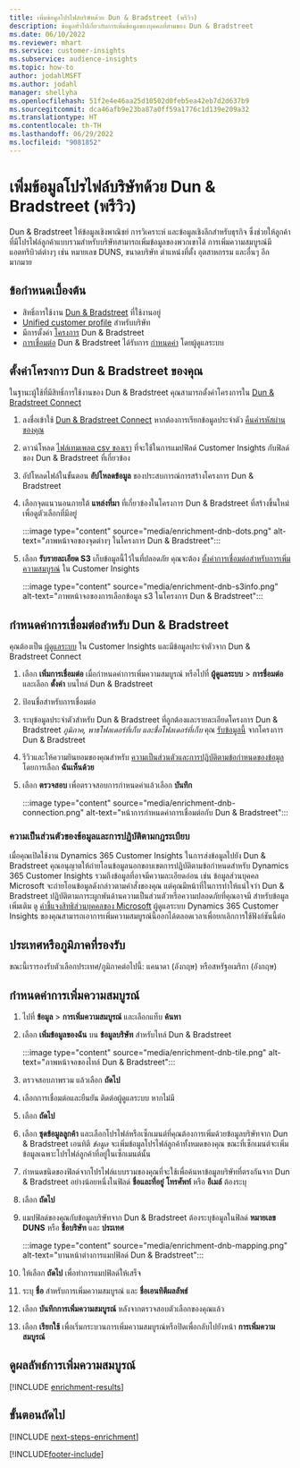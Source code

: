 ```yaml
---
title: เพิ่มข้อมูลโปรไฟล์บริษัทด้วย Dun & Bradstreet (พรีวิว)
description: ข้อมูลทั่วไปเกี่ยวกับการเพิ่มข้อมูลของบุคคลที่สามของ Dun & Bradstreet
ms.date: 06/10/2022
ms.reviewer: mhart
ms.service: customer-insights
ms.subservice: audience-insights
ms.topic: how-to
author: jodahlMSFT
ms.author: jodahl
manager: shellyha
ms.openlocfilehash: 51f2e4e46aa25d10502d0feb5ea42eb7d2d637b9
ms.sourcegitcommit: dca46afb9e23ba87a0ff59a1776c1d139e209a32
ms.translationtype: HT
ms.contentlocale: th-TH
ms.lasthandoff: 06/29/2022
ms.locfileid: "9081852"
---
```

# <a name="enrich-company-profiles-with-dun--bradstreet-preview"></a>เพิ่มข้อมูลโปรไฟล์บริษัทด้วย Dun & Bradstreet (พรีวิว)

Dun & Bradstreet ให้ข้อมูลเชิงพาณิชย์ การวิเคราะห์ และข้อมูลเชิงลึกสำหรับธุรกิจ ซึ่งช่วยให้ลูกค้าที่มีโปรไฟล์ลูกค้าแบบรวมสำหรับบริษัทสามารถเพิ่มข้อมูลของพวกเขาได้ การเพิ่มความสมบูรณ์มีแอตทริบิวต์ต่างๆ เช่น หมายเลข DUNS, ขนาดบริษัท ตำแหน่งที่ตั้ง อุตสาหกรรม และอื่นๆ อีกมากมาย

## <a name="prerequisites"></a>ข้อกำหนดเบื้องต้น

- สิทธิ์การใช้งาน [Dun & Bradstreet](https://www.dnb.com/marketing/media/give-your-data-a-boost.html?source=microsoft_audience_insights) ที่ใช้งานอยู่
- [Unified customer profile](customer-profiles.md) สำหรับบริษัท
- มีการตั้งค่า [โครงการ](#set-up-your-dun--bradstreet-project) Dun & Bradstreet
- [การเชื่อมต่อ](connections.md) Dun & Bradstreet ได้รับการ [กำหนดค่า](#configure-a-connection-for-dun--bradstreet) โดยผู้ดูแลระบบ

## <a name="set-up-your-dun--bradstreet-project"></a>ตั้งค่าโครงการ Dun & Bradstreet ของคุณ

ในฐานะผู้ใช้ที่มีสิทธิ์การใช้งานของ Dun & Bradstreet คุณสามารถตั้งค่าโครงการใน [Dun & Bradstreet Connect](https://connect.dnb.com?lead_source=microsoft_audienceinsights)

1. ลงชื่อเข้าใช้ [Dun & Bradstreet Connect](https://connect.dnb.com?lead_source=microsoft_audienceinsights) หากต้องการเรียกข้อมูลประจำตัว [คืนค่ารหัสผ่านของคุณ](https://sso.dnb.com/signin/forgot-password?lead_source=microsoft_audienceinsights)

1. ดาวน์โหลด [ไฟล์เทมเพลต csv ของเรา](https://c360devenrichment.blob.core.windows.net/mapping/DnBCIdatamapping.csv) ที่จะใช้ในการแมปฟิลด์ Customer Insights กับฟิลด์ของ Dun & Bradstreet ที่เกี่ยวข้อง

1. อัปโหลดไฟล์ในขั้นตอน **อัปโหลดข้อมูล** ของประสบการณ์การสร้างโครงการ Dun & Bradstreet

1. เลือกจุดแนวนอนภายใต้ **แหล่งที่มา** ที่เกี่ยวข้องในโครงการ Dun & Bradstreet ที่สร้างขึ้นใหม่เพื่อดูตัวเลือกที่มีอยู่

   :::image type="content" source="media/enrichment-dnb-dots.png" alt-text="ภาพหน้าจอของจุดต่างๆ ในโครงการ Dun & Bradstreet":::

1. เลือก **รับรายละเอียด S3** เก็บข้อมูลนี้ไว้ในที่ปลอดภัย คุณจะต้อง [ตั้งค่าการเชื่อมต่อสำหรับการเพิ่มความสมบูรณ์](#configure-a-connection-for-dun--bradstreet) ใน Customer Insights

   :::image type="content" source="media/enrichment-dnb-s3info.png" alt-text="ภาพหน้าจอของการเลือกข้อมูล s3 ในโครงการ Dun & Bradstreet":::

## <a name="configure-a-connection-for-dun--bradstreet"></a>กำหนดค่าการเชื่อมต่อสำหรับ Dun & Bradstreet

คุณต้องเป็น [ผู้ดูแลระบบ](permissions.md#admin) ใน Customer Insights และมีข้อมูลประจำตัวจาก Dun & Bradstreet Connect

1. เลือก **เพิ่มการเชื่อมต่อ** เมื่อกำหนดค่าการเพิ่มความสมบูรณ์ หรือไปที่ **ผู้ดูแลระบบ** > **การชื่อมต่อ** และเลือก **ตั้งค่า** บนไทล์ Dun & Bradstreet

1. ป้อนชื่อสำหรับการเชื่อมต่อ

1. ระบุข้อมูลประจำตัวสำหรับ Dun & Bradstreet ที่ถูกต้องและรายละเอียดโครงการ Dun & Bradstreet *ภูมิภาค, พาธโฟลเดอร์ที่เก็บ และชื่อโฟลเดอร์ที่เก็บ* คุณ [รับข้อมูลนี้](#set-up-your-dun--bradstreet-project) จากโครงการ Dun & Bradstreet

1. รีวิวและให้ความยินยอมของคุณสำหรับ [ความเป็นส่วนตัวและการปฏิบัติตามข้อกำหนดของข้อมูล](#data-privacy-and-compliance) โดยการเลือก **ฉันเห็นด้วย**

1. เลือก **ตรวจสอบ** เพื่อตรวจสอบการกำหนดค่าแล้วเลือก **บันทึก**

   :::image type="content" source="media/enrichment-dnb-connection.png" alt-text="หน้าการกำหนดค่าการเชื่อมต่อกับ Dun & Bradstreet":::

### <a name="data-privacy-and-compliance"></a>ความเป็นส่วนตัวของข้อมูลและการปฏิบัติตามกฎระเบียบ

เมื่อคุณเปิดใช้งาน Dynamics 365 Customer Insights ในการส่งข้อมูลไปยัง Dun & Bradstreet คุณอนุญาตให้ถ่ายโอนข้อมูลนอกขอบเขตการปฏิบัติตามข้อกำหนดสำหรับ Dynamics 365 Customer Insights รวมถึงข้อมูลที่อาจมีความละเอียดอ่อน เช่น ข้อมูลส่วนบุคคล Microsoft จะถ่ายโอนข้อมูลดังกล่าวตามคำสั่งของคุณ แต่คุณมีหน้าที่ในการทำให้แน่ใจว่า Dun & Bradstreet ปฏิบัติตามภาระผูกพันด้านความเป็นส่วนตัวหรือความปลอดภัยที่คุณอาจมี สำหรับข้อมูลเพิ่มเติม ดู [คำชี้แจงสิทธิส่วนบุคคลของ Microsoft](https://go.microsoft.com/fwlink/?linkid=396732)
ผู้ดูแลระบบ Dynamics 365 Customer Insights ของคุณสามารถเอาการเพิ่มความสมบูรณ์นี้ออกได้ตลอดเวลาเพื่อยกเลิกการใช้ฟังก์ชันนี้ต่อ

## <a name="supported-countries-or-regions"></a>ประเทศหรือภูมิภาคที่รองรับ

ขณะนี้เรารองรับตัวเลือกประเทศ/ภูมิภาคต่อไปนี้: แคนาดา (อังกฤษ) หรือสหรัฐอเมริกา (อังกฤษ)

## <a name="configure-the-enrichment"></a>กำหนดค่าการเพิ่มความสมบูรณ์

1. ไปที่ **ข้อมูล** > **การเพิ่มความสมบูรณ์** และเลือกแท็บ **ค้นหา**

1. เลือก **เพิ่มข้อมูลของฉัน** บน **ข้อมูลบริษัท** สำหรับไทล์ Dun & Bradstreet

   :::image type="content" source="media/enrichment-dnb-tile.png" alt-text="ภาพหน้าจอของไทล์ Dun & Bradstreet":::

1. ตรวจสอบภาพรวม แล้วเลือก **ถัดไป**

1. เลือกการเชื่อมต่อและยืนยัน ติดต่อผู้ดูแลระบบ หากไม่มี

1. เลือก **ถัดไป**

1. เลือก **ชุดข้อมูลลูกค้า** และเลือกโปรไฟล์หรือเซ็กเมนต์ที่คุณต้องการเพิ่มด้วยข้อมูลบริษัทจาก Dun & Bradstreet เอนทิตี *ข้อมูล* จะเพิ่มข้อมูลโปรไฟล์ลูกค้าทั้งหมดของคุณ ขณะที่เซ็กเมนต์จะเพิ่มข้อมูลเฉพาะโปรไฟล์ลูกค้าที่อยู่ในเซ็กเมนต์นั้น

1. กำหนดชนิดของฟิลด์จากโปรไฟล์แบบรวมของคุณที่จะใช้เพื่อค้นหาข้อมูลบริษัทที่ตรงกันจาก Dun & Bradstreet อย่างน้อยหนึ่งในฟิลด์ **ชื่อและที่อยู่** **โทรศัพท์** หรือ **อีเมล์** ต้องระบุ

1. เลือก **ถัดไป**

1. แมปฟิลด์ของคุณกับข้อมูลบริษัทจาก Dun & Bradstreet ต้องระบุข้อมูลในฟิลด์ **หมายเลข DUNS** หรือ **ชื่อบริษัท** และ **ประเทศ**

      :::image type="content" source="media/enrichment-dnb-mapping.png" alt-text="บานหน้าต่างการแมปฟิลด์ Dun & Bradstreet":::

1. ให้เลือก **ถัดไป** เพื่อทำการแมปฟิลด์ให้เสร็จ

1. ระบุ **ชื่อ** สำหรับการเพิ่มความสมบูรณ์ และ **ชื่อเอนทิตีผลลัพธ์**

1. เลือก **บันทึกการเพิ่มความสมบูรณ์** หลังจากตรวจสอบตัวเลือกของคุณแล้ว

1. เลือก **เรียกใช้** เพื่อเริ่มกระบวนการเพิ่มความสมบูรณ์หรือปิดเพื่อกลับไปยังหน้า **การเพิ่มความสมบูรณ์**

## <a name="view-enrichment-results"></a>ดูผลลัพธ์การเพิ่มความสมบูรณ์

[!INCLUDE [enrichment-results](includes/enrichment-results.md)]

## <a name="next-steps"></a>ขั้นตอนถัดไป

[!INCLUDE [next-steps-enrichment](includes/next-steps-enrichment.md)]

[!INCLUDE[footer-include](includes/footer-banner.md)]
